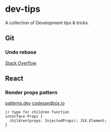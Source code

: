 # dev-tips

A collection of Development tips &amp; tricks.

## Git

### Undo rebase

[Stack Overflow](https://stackoverflow.com/questions/134882/undoing-a-git-rebase)

## React

### Render props pattern

[patterns.dev](https://www.patterns.dev/posts/render-props-pattern/)
[codesandbox.io](https://codesandbox.io/s/react-typescript-forked-8g63p?file=/src/App.tsx)

```tsx
// type for children function
interface Props {
  children(props: InjectedProps): JSX.Element;
}
```
